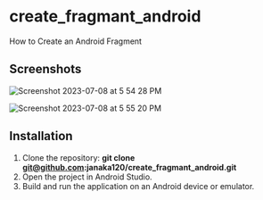 # create_fragmant_android
How to Create an Android Fragment


## Screenshots

![Screenshot 2023-07-08 at 5 54 28 PM](https://github.com/janaka120/create_fragmant_android/assets/10891893/a0ec900d-62e2-4125-a64e-1981d5305d56)

![Screenshot 2023-07-08 at 5 55 20 PM](https://github.com/janaka120/create_fragmant_android/assets/10891893/497d2488-9a4e-4359-b390-08d957adadd3)


## Installation

1. Clone the repository: **git clone git@github.com:janaka120/create_fragmant_android.git**
2. Open the project in Android Studio.
3. Build and run the application on an Android device or emulator.
